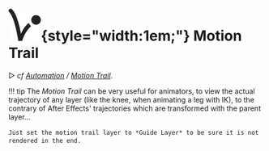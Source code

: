 # ![](../../../img/duik/icons/motion_trail.svg){style="width:1em;"} Motion Trail

▷ *cf [Automation](../../automation/index.md) / [Motion Trail](../../automation/motion-trail.md)*.

!!! tip
    The *Motion Trail* can be very useful for animators, to view the actual trajectory of any layer (like the knee, when animating a leg with IK), to the contrary of After Effects' trajectories which are transformed with the parent layer...

    Just set the motion trail layer to *Guide Layer* to be sure it is not rendered in the end.
